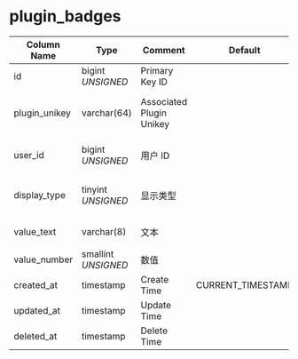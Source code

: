 # plugin_badges

| Column Name | Type | Comment | Default | Null | Remark |
| --- | --- | --- | --- | --- | --- |
| id | bigint *UNSIGNED* | Primary Key ID |  | NO | Auto Increment |
| plugin_unikey | varchar(64) | Associated Plugin Unikey |  | NO | Related field [plugins->unikey](../plugins/plugins.md) |
| user_id | bigint *UNSIGNED* | 用户 ID |  | NO | Related field [users->id](../users/users.md) |
| display_type | tinyint *UNSIGNED* | 显示类型 |  | NO | 1.红点 / 2.文字 / 3.数字 |
| value_text | varchar(8) | 文本 |  | YES | 纯文字内容 |
| value_number | smallint *UNSIGNED* | 数值 |  | YES | 数字内容 |
| created_at | timestamp | Create Time | CURRENT_TIMESTAMP | NO |  |
| updated_at | timestamp | Update Time |  | YES |  |
| deleted_at | timestamp | Delete Time |  | YES |  |
